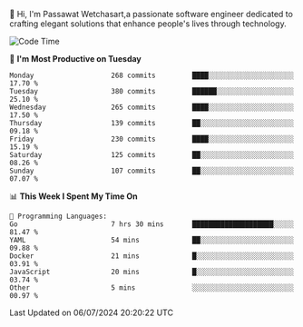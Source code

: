 
👋 Hi, I'm Passawat Wetchasart,a passionate software engineer dedicated to crafting elegant solutions that enhance people's lives through technology.


<!--START_SECTION:waka-->
![Code Time](http://img.shields.io/badge/Code%20Time-1%2C686%20hrs%2050%20mins-blue)

📅 **I'm Most Productive on Tuesday** 

```text
Monday                   268 commits         ████░░░░░░░░░░░░░░░░░░░░░   17.70 % 
Tuesday                  380 commits         ██████░░░░░░░░░░░░░░░░░░░   25.10 % 
Wednesday                265 commits         ████░░░░░░░░░░░░░░░░░░░░░   17.50 % 
Thursday                 139 commits         ██░░░░░░░░░░░░░░░░░░░░░░░   09.18 % 
Friday                   230 commits         ████░░░░░░░░░░░░░░░░░░░░░   15.19 % 
Saturday                 125 commits         ██░░░░░░░░░░░░░░░░░░░░░░░   08.26 % 
Sunday                   107 commits         ██░░░░░░░░░░░░░░░░░░░░░░░   07.07 % 
```


📊 **This Week I Spent My Time On** 

```text
💬 Programming Languages: 
Go                       7 hrs 30 mins       ████████████████████░░░░░   81.47 % 
YAML                     54 mins             ██░░░░░░░░░░░░░░░░░░░░░░░   09.88 % 
Docker                   21 mins             █░░░░░░░░░░░░░░░░░░░░░░░░   03.91 % 
JavaScript               20 mins             █░░░░░░░░░░░░░░░░░░░░░░░░   03.74 % 
Other                    5 mins              ░░░░░░░░░░░░░░░░░░░░░░░░░   00.97 % 
```


 Last Updated on 06/07/2024 20:20:22 UTC
<!--END_SECTION:waka-->

<!--
**markpassawat/markpassawat** is a ✨ _special_ ✨ repository because its `README.md` (this file) appears on your GitHub profile.

Here are some ideas to get you started:

- 🔭 I’m currently working on ...
- 🌱 I’m currently learning ...
- 👯 I’m looking to collaborate on ...
- 🤔 I’m looking for help with ...
- 💬 Ask me about ...
- 📫 How to reach me: ...
- 😄 Pronouns: He/Him
- ⚡ Fun fact: ...
-->
